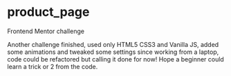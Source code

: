 # product_page
Frontend Mentor challenge

Another challenge finished, used only HTML5 CSS3 and Vanilla JS, 
added some animations and tweaked some settings since working from a laptop,
code could be refactored but calling it done for now! Hope a beginner could learn a trick or 2 from the code.
